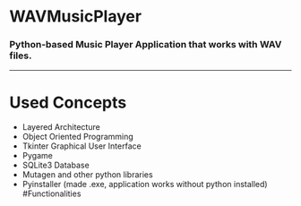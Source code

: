 # WAVMusicPlayer
### Python-based Music Player Application that works with WAV files.
---
# Used Concepts
- Layered Architecture
- Object Oriented Programming
- Tkinter Graphical User Interface
- Pygame
- SQLite3 Database
- Mutagen and other python libraries
- Pyinstaller (made .exe, application works without python installed)
#Functionalities
